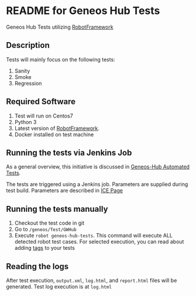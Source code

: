 README for Geneos Hub Tests
======================

Geneos Hub Tests utilizing [RobotFramework](https://robotframework.org/)

Description
-----------

Tests will mainly focus on the following tests:
1. Sanity
2. Smoke
3. Regression

Required Software
------------------
1. Test will run on Centos7
2. Python 3
3. Latest version of [RobotFramework](https://robotframework.org/).
4. Docker installed on test machine

Running the tests via Jenkins Job
---------------------------------
As a general overview, this initiative is discussed in [Geneos-Hub Automated Tests](https://ice.itrsgroup.com/display/QA/Geneos-Hub+Automated+Test+System). 

The tests are triggered using a Jenkins job. Parameters are supplied during test build. Parameters are described in [ICE Page](https://ice.itrsgroup.com/display/QA/Geneos-Hub+Automated+Test+Pipeline)

Running the tests manually
---------------------------
1. Checkout the test code in git
2. Go to `/geneos/Test/GWHub`
3. Execute `robot geneos-hub-tests`. This command will execute ALL detected robot test cases. For selected execution, you can read about adding [tags](https://robotframework.org/robotframework/latest/RobotFrameworkUserGuide.html#tagging-test-cases) to your tests

Reading the logs
-----------------
After test execution, `output.xml`, `log.html`, and `report.html` files will be generated. Test log execution is at `log.html`

